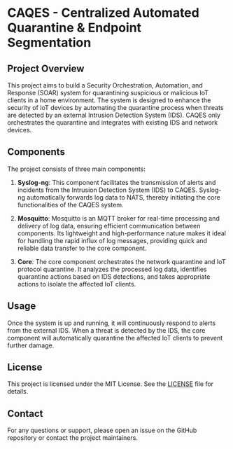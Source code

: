 # CAQES - Centralized Automated Quarantine & Endpoint Segmentation

## Project Overview

This project aims to build a Security Orchestration, Automation, and Response (SOAR) system for quarantining suspicious or malicious IoT clients in a home environment. The system is designed to enhance the security of IoT devices by automating the quarantine process when threats are detected by an external Intrusion Detection System (IDS). CAQES only orchestrates the quarantine and integrates with existing IDS and network devices.

## Components

The project consists of three main components:

1. **Syslog-ng**: This component facilitates the transmission of alerts and incidents from the Intrusion Detection System (IDS) to CAQES. Syslog-ng automatically forwards log data to NATS, thereby initiating the core functionalities of the CAQES system.

2. **Mosquitto**: Mosquitto is an MQTT broker for real-time processing and delivery of log data, ensuring efficient communication between components. Its lightweight and high-performance nature makes it ideal for handling the rapid influx of log messages, providing quick and reliable data transfer to the core component.

3. **Core**: The core component orchestrates the network quarantine and IoT protocol quarantine. It analyzes the processed log data, identifies quarantine actions based on IDS detections, and takes appropriate actions to isolate the affected IoT clients.

## Usage

Once the system is up and running, it will continuously respond to alerts from the external IDS. When a threat is detected by the IDS, the core component will automatically quarantine the affected IoT clients to prevent further damage.

## License

This project is licensed under the MIT License. See the [LICENSE](LICENSE) file for details.

## Contact

For any questions or support, please open an issue on the GitHub repository or contact the project maintainers.
